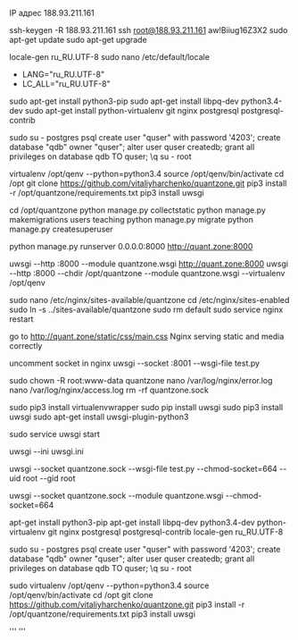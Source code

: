 IP адрес	188.93.211.161

ssh-keygen -R 188.93.211.161
ssh root@188.93.211.161
aw!Biiug16Z3X2
sudo apt-get update
sudo apt-get upgrade

locale-gen ru_RU.UTF-8
sudo nano /etc/default/locale
* LANG="ru_RU.UTF-8"
* LC_ALL="ru_RU.UTF-8"

sudo apt-get install python3-pip
sudo apt-get install libpq-dev python3.4-dev
sudo apt-get install python-virtualenv git nginx postgresql postgresql-contrib

sudo su - postgres
psql
create user "quser" with password '4203';
create database "qdb" owner "quser";
alter user quser createdb;
grant all privileges on database qdb TO quser;
\q
su - root

virtualenv /opt/qenv --python=python3.4
source /opt/qenv/bin/activate
cd /opt
git clone https://github.com/vitaliyharchenko/quantzone.git
pip3 install -r /opt/quantzone/requirements.txt
pip3 install uwsgi

cd /opt/quantzone
python manage.py collectstatic
python manage.py makemigrations users teaching
python manage.py migrate
python manage.py createsuperuser

python manage.py runserver 0.0.0.0:8000
http://quant.zone:8000

uwsgi --http :8000 --module quantzone.wsgi
http://quant.zone:8000
uwsgi --http :8000 --chdir /opt/quantzone --module quantzone.wsgi --virtualenv /opt/qenv


sudo nano /etc/nginx/sites-available/quantzone
cd /etc/nginx/sites-enabled
sudo ln -s ../sites-available/quantzone
sudo rm default
sudo service nginx restart

go to http://quant.zone/static/css/main.css
Nginx serving static and media correctly

uncomment socket in nginx
uwsgi --socket :8001 --wsgi-file test.py














sudo chown -R root:www-data quantzone
nano /var/log/nginx/error.log
nano /var/log/nginx/access.log
rm -rf quantzone.sock


sudo pip3 install virtualenvwrapper
sudo pip install uwsgi
sudo pip3 install uwsgi
sudo apt-get install uwsgi-plugin-python3

sudo service uwsgi start




uwsgi --ini uwsgi.ini

uwsgi --socket quantzone.sock --wsgi-file test.py --chmod-socket=664 --uid root --gid root


uwsgi --socket quantzone.sock --module quantzone.wsgi --chmod-socket=664












apt-get install python3-pip
apt-get install libpq-dev python3.4-dev python-virtualenv git nginx postgresql postgresql-contrib
locale-gen ru_RU.UTF-8

sudo su - postgres
psql
create user "quser" with password '4203';
create database "qdb" owner "quser";
alter user quser createdb;
grant all privileges on database qdb TO quser;
\q
su - root

sudo virtualenv /opt/qenv --python=python3.4
source /opt/qenv/bin/activate
cd /opt
git clone https://github.com/vitaliyharchenko/quantzone.git
pip3 install -r /opt/quantzone/requirements.txt
pip3 install uwsgi


'''
'''